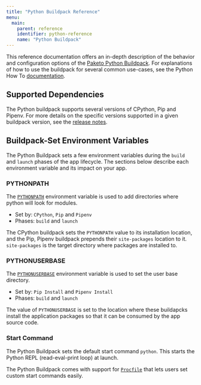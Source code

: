 ```yaml
---
title: "Python Buildpack Reference"
menu:
  main:
    parent: reference
    identifier: python-reference
    name: "Python Buildpack"
---
```


This reference documentation offers an in-depth description of the behavior and
configuration options of the [Paketo Python
Buildpack](https://github.com/paketo-buildpacks/python).  For explanations of
how to use the buildpack for several common use-cases, see the Python How To
[documentation](/docs/howto/python).

## Supported Dependencies
The Python buildpack supports several versions of CPython, Pip and Pipenv.  For
more details on the specific versions supported in a given buildpack version,
see the [release notes](https://github.com/paketo-buildpacks/python/releases).

## <a id="environment-variables"></a> Buildpack-Set Environment Variables

The Python Buildpack sets a few environment variables during the `build` and
`launch` phases of the app lifecycle. The sections below describe each
environment variable and its impact on your app.

### <a id="environment-variable-pythonpath"></a> PYTHONPATH

The [`PYTHONPATH`](https://docs.python.org/3/using/cmdline.html#envvar-PYTHONPATH)
environment variable is used to add directories where python will look for
modules.

* Set by: `CPython`, `Pip` and `Pipenv`
* Phases: `build` and `launch`

The CPython buildpack sets the `PYTHONPATH` value to its installation location,
and the Pip, Pipenv buildpack prepends their `site-packages` location to it.
`site-packages` is the target directory where packages are installed to.

### <a id="environment-variable-pythonuserbase"></a> PYTHONUSERBASE

The [`PYTHONUSERBASE`](https://docs.python.org/3/using/cmdline.html#envvar-PYTHONUSERBASE)
environment variable is used to set the user base directory.

* Set by: `Pip Install` and `Pipenv Install`
* Phases: `build` and `launch`

The value of `PYTHONUSERBASE` is set to the location where these buildapcks install
the application packages so that it can be consumed by the app source code.

### <a id="start-command"></a> Start Command

The Python Buildpack sets the default start command `python`. This starts the Python
REPL (read-eval-print loop) at launch.

The Python Buildpack comes with support for
[`Procfile`](https://paketo.io/docs/buildpacks/configuration/#procfiles)
that lets users set custom start commands easily.
